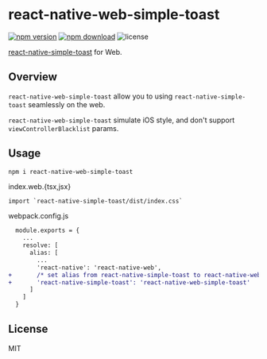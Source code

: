 # react-native-web-simple-toast

[![npm version](https://badge.fury.io/js/react-native-web-simple-toast.svg)](https://badge.fury.io/js/react-native-web-simple-toast)
[![npm download](https://img.shields.io/npm/dt/react-native-web-simple-toast)](https://www.npmjs.com/package/react-native-web-simple-toast)
![license](https://badgen.net/npm/license/react-native-web-simple-toast)

[react-native-simple-toast](https://github.com/vonovak/react-native-simple-toast) for Web.

## Overview
`react-native-web-simple-toast` allow you to using `react-native-simple-toast` seamlessly on the web.

`react-native-web-simple-toast` simulate iOS style, and don't support `viewControllerBlacklist` params.

## Usage
```bash
npm i react-native-web-simple-toast
```

index.web.{tsx,jsx}
```
import `react-native-simple-toast/dist/index.css`
```

webpack.config.js
```diff
  module.exports = {
    ...
    resolve: [
      alias: [
        ...
        'react-native': 'react-native-web',
+       /* set alias from react-native-simple-toast to react-native-web-simple-toast */
+       'react-native-simple-toast': 'react-native-web-simple-toast'
      ]
    ]
  }
```

## License
MIT

